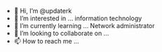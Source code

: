 - 👋 Hi, I’m @updaterk
- 👀 I’m interested in ... information technology
- 🌱 I’m currently learning ... Network administrator
- 💞️ I’m looking to collaborate on ...
- 📫 How to reach me ...

<!---
updaterk/updaterk is a ✨ special ✨ repository because its `README.md` (this file) appears on your GitHub profile.
You can click the Preview link to take a look at your changes.
--->
